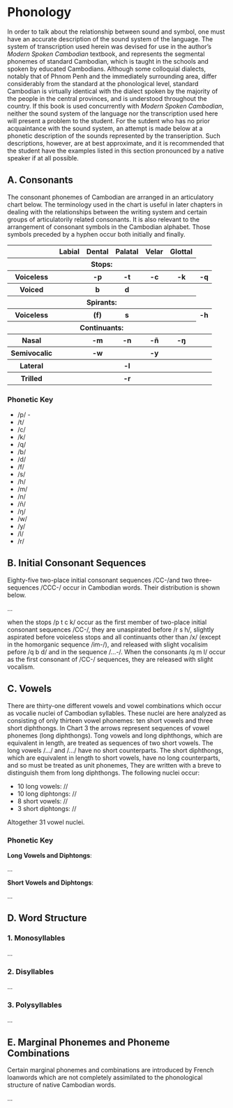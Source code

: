 # Phonology

In order to talk about the relationship between sound and symbol, one must have an accurate description of the sound system of the language. The system of transcription used herein was devised for use in the author’s _Modern Spoken Cambodian_ textbook, and represents the segmental phonemes of standard Cambodian, which is taught in the schools and spoken by educated Cambodians. Although some colloquial dialects, notably that of Phnom Penh and the immediately surrounding area, differ considerably from the standard at the phonological level, standard Cambodian is virtually identical with the dialect spoken by the majority of the people in the central provinces, and is understood throughout the country. If this book is used concurrently with _Modern Spoken Cambodian_, neither the sound system of the language nor the transcription used here will present a problem to the student. For the sutdent who has no prior acquaintance with the sound system, an attempt is made below at a phonetic description of the sounds represented by the transeription. Such descriptions, however, are at best approximate, and it is recommended that the student have the examples listed in this section pronounced by a native speaker if at all possible.

## A. Consonants

The consonant phonemes of Cambodian are arranged in an articulatory chart below. The terminology used in the chart is useful in later chapters in dealing with the relationships between the writing system and certain groups of articulatorily related consonants. It is also relevant to the arrangement of consonant symbols in the Cambodian alphabet. Those symbols preceded by a hyphen occur both initially and finally.

<table>
  <tr>
    <th></th>
    <th>Labial</th>
    <th>Dental</th>
    <th>Palatal</th>
    <th>Velar</th>
    <th>Glottal</th>  
  </tr>
  <tr>
    <th colspan=6>Stops:</th>
  </tr>
  <tr>
    <th>Voiceless<th>
    <th>-p</th>
    <th>-t</th>
    <th>-c</th>
    <th>-k</th>
    <th>-q</th>
  </tr>
  <tr>
    <th>Voiced<th>
    <th>b</th>
    <th>d</th>
    <th></th>
    <th></th>
    <th></th>
  </tr>
  <tr>
    <th colspan=6>Spirants:</th>
  </tr>
  <tr>
    <th>Voiceless<th>
    <th>(f)</th>
    <th>s</th>
    <th></th>
    <th></th>
    <th>-h</th>
  </tr>
  <tr>
    <th colspan=6>Continuants:</th>
  </tr>
  <tr>
    <th>Nasal<th>
    <th>-m</th>
    <th>-n</th>
    <th>-ñ</th>
    <th>-ŋ</th>
    <th></th>
  </tr>
  <tr>
    <th>Semivocalic<th>
    <th>-w</th>
    <th></th>
    <th>-y</th>
    <th></th>
    <th></th>
  </tr>
  <tr>
    <th>Lateral<th>
    <th></th>
    <th>-l</th>
    <th></th>
    <th></th>
    <th></th>
  </tr>
  <tr>
    <th>Trilled<th>
    <th></th>
    <th>-r</th>
    <th></th>
    <th></th>
    <th></th>
  </tr>
</table>

### Phonetic Key

* /p/ - 
* /t/
* /c/
* /k/
* /q/
* /b/
* /d/
* /f/
* /s/
* /h/
* /m/
* /n/
* /ñ/
* /ŋ/
* /w/
* /y/
* /l/
* /r/

## B. Initial Consonant Sequences

Eighty-five two-place initial consonant sequences /CC-/and two three-sequences /CCC-/ occur in Cambodian words. Their distribution is shown below.

... 

when the stops /p t c k/ occur as the first member of two-place initial consonant sequences /CC-/, they are unaspirated before /r s h/, slightly aspirated before voiceless stops and all continuants other than /x/ (except in the homorganic sequence /im-/), and released with slight vocalisim pefore /q b d/ and in the sequence /...-/. When the consonants /q m l/ occur as the first consonant of /CC-/ sequences, they are released with slight vocalism.

## C. Vowels

There are thirty-one different vowels and vowel combinations which occur as vocalie nuclei of Cambodian syllables. These nuclei are here analyzed as consisting of only thirteen vowel phonemes: ten short vowels and three short diphthongs. In Chart 3 the arrows represent sequences of vowel phonemes (long diphthongs). Tong vowels and long diphthongs, which are equivalent in length, are treated as sequences of two short vowels. The long vowels /.../ and /.../ have no short counterparts. The short diphthongs, which are equivalent in length to short vowels, have no long counterparts, and so must be treated as unit phonemes, They are written with a breve to distinguish them from long diphthongs. The following nuclei occur:

- 10 long vowels: //
- 10 long diphtongs: //
- 8 short vowels: //
- 3 short diphtongs: //

Altogether 31 vowel nuclei.

### Phonetic Key

**Long Vowels and Diphtongs**:

...

**Short Vowels and Diphtongs**:

...

## D. Word Structure

### 1. Monosyllables

...

### 2. Disyllables

...

### 3. Polysyllables

...

## E. Marginal Phonemes and Phoneme Combinations

Certain marginal phonemes and combinations are introduced by French loanwords which are not completely assimilated to the phonological structure of native Cambodian words.

...
